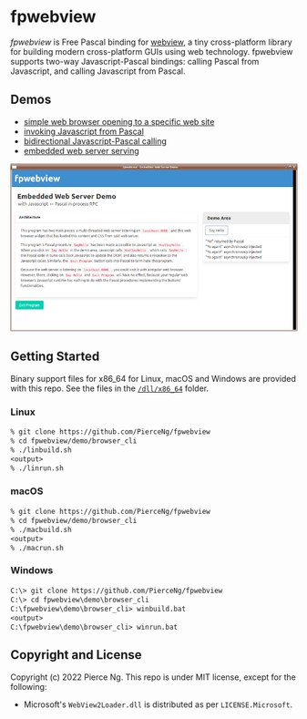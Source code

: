 # fpwebview

*fpwebview* is Free Pascal binding for [webview](https://github.com/webview/webview),
a tiny cross-platform library for building modern cross-platform GUIs using web technology.
fpwebview supports two-way Javascript-Pascal bindings: calling Pascal from Javascript,
and calling Javascript from Pascal.

## Demos

- [simple web browser opening to a specific web site](/demo/browser_cli)
- [invoking Javascript from Pascal](/demo/js_eval)
- [bidirectional Javascript-Pascal calling](/demo/js_bidir)
- [embedded web server serving](/demo/webserv)

![fpwebview GUI](/screenshot/fpwv_embeddedserver_gui.png?raw=true "fpwebview GUI")

## Getting Started

Binary support files for x86_64 for Linux, macOS and Windows are provided
with this repo. See the files in the [```/dll/x86_64```](/dll/x86_64) folder.

### Linux

```
% git clone https://github.com/PierceNg/fpwebview
% cd fpwebview/demo/browser_cli
% ./linbuild.sh
<output>
% ./linrun.sh
```

### macOS

```
% git clone https://github.com/PierceNg/fpwebview
% cd fpwebview/demo/browser_cli
% ./macbuild.sh
<output>
% ./macrun.sh
```

### Windows

```
C:\> git clone https://github.com/PierceNg/fpwebview
C:\> cd fpwebview\demo\browser_cli
C:\fpwebview\demo\browser_cli> winbuild.bat
<output>
C:\fpwebview\demo\browser_cli> winrun.bat
```

## Copyright and License

Copyright (c) 2022 Pierce Ng. This repo is under MIT license, except for the following:

- Microsoft's ```WebView2Loader.dll``` is distributed as per ```LICENSE.Microsoft```.


